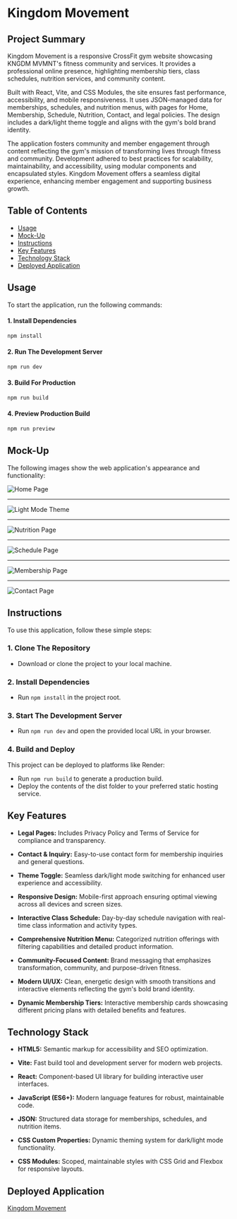 # Kingdom Movement

## Project Summary

Kingdom Movement is a responsive CrossFit gym website showcasing KNGDM MVMNT's fitness community and services. It provides a professional online presence, highlighting membership tiers, class schedules, nutrition services, and community content.

Built with React, Vite, and CSS Modules, the site ensures fast performance, accessibility, and mobile responsiveness. It uses JSON-managed data for memberships, schedules, and nutrition menus, with pages for Home, Membership, Schedule, Nutrition, Contact, and legal policies. The design includes a dark/light theme toggle and aligns with the gym's bold brand identity.

The application fosters community and member engagement through content reflecting the gym's mission of transforming lives through fitness and community. Development adhered to best practices for scalability, maintainability, and accessibility, using modular components and encapsulated styles. Kingdom Movement offers a seamless digital experience, enhancing member engagement and supporting business growth.

## Table of Contents

- [Usage](#usage)
- [Mock-Up](#mock-up)
- [Instructions](#instructions)
- [Key Features](#key-features)
- [Technology Stack](#technology-stack)
- [Deployed Application](#deployed-application)

## Usage

To start the application, run the following commands:

#### 1. Install Dependencies

```bash
npm install
```

#### 2. Run The Development Server

```bash
npm run dev
```

#### 3. Build For Production

```bash
npm run build
```

#### 4. Preview Production Build

```bash
npm run preview
```

## Mock-Up

The following images show the web application's appearance and functionality:

![Home Page](./src/assets/screenshots/home.jpg)

---

![Light Mode Theme](./src/assets/screenshots/light-mode.jpg)

---

![Nutrition Page](./src/assets/screenshots/nutrition.jpg)

---

![Schedule Page](./src/assets/screenshots/schedule.jpg)

---

![Membership Page](./src/assets/screenshots/membership.jpg)

---

![Contact Page](./src/assets/screenshots/contact.jpg)

## Instructions

To use this application, follow these simple steps:

### 1. Clone The Repository

- Download or clone the project to your local machine.

### 2. Install Dependencies

- Run `npm install` in the project root.

### 3. Start The Development Server

- Run `npm run dev` and open the provided local URL in your browser.

### 4. Build and Deploy

This project can be deployed to platforms like Render:

- Run `npm run build` to generate a production build.
- Deploy the contents of the dist folder to your preferred static hosting service.

## Key Features

- **Legal Pages:** Includes Privacy Policy and Terms of Service for compliance and transparency.

- **Contact & Inquiry:** Easy-to-use contact form for membership inquiries and general questions.

- **Theme Toggle:** Seamless dark/light mode switching for enhanced user experience and accessibility.

- **Responsive Design:** Mobile-first approach ensuring optimal viewing across all devices and screen sizes.

- **Interactive Class Schedule:** Day-by-day schedule navigation with real-time class information and activity types.

- **Comprehensive Nutrition Menu:** Categorized nutrition offerings with filtering capabilities and detailed product information.

- **Community-Focused Content:** Brand messaging that emphasizes transformation, community, and purpose-driven fitness.

- **Modern UI/UX:** Clean, energetic design with smooth transitions and interactive elements reflecting the gym's bold brand identity.

- **Dynamic Membership Tiers:** Interactive membership cards showcasing different pricing plans with detailed benefits and features.

## Technology Stack

- **HTML5:** Semantic markup for accessibility and SEO optimization.

- **Vite:** Fast build tool and development server for modern web projects.

- **React:** Component-based UI library for building interactive user interfaces.

- **JavaScript (ES6+):** Modern language features for robust, maintainable code.

- **JSON:** Structured data storage for memberships, schedules, and nutrition items.

- **CSS Custom Properties:** Dynamic theming system for dark/light mode functionality.

- **CSS Modules:** Scoped, maintainable styles with CSS Grid and Flexbox for responsive layouts.

## Deployed Application

[Kingdom Movement](https://kingdom-movement.onrender.com)
